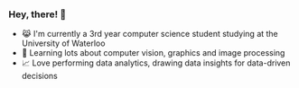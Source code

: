 ### Hey, there! 👋

- 😹 I'm currently a 3rd year computer science student studying at the University of Waterloo
- 💭 Learning lots about computer vision, graphics and image processing
- 📈 Love performing data analytics, drawing data insights for data-driven decisions
<!--
**MingLongSu/MingLongSu** is a ✨ _special_ ✨ repository because its `README.md` (this file) appears on your GitHub profile.

Here are some ideas to get you started:

- 🔭 I’m currently working on ...
- 🌱 I’m currently learning ...
- 👯 I’m looking to collaborate on ...
- 🤔 I’m looking for help with ...
- 💬 Ask me about ...
- 📫 How to reach me: ...
- 😄 Pronouns: ...
- ⚡ Fun fact: ...
-->
